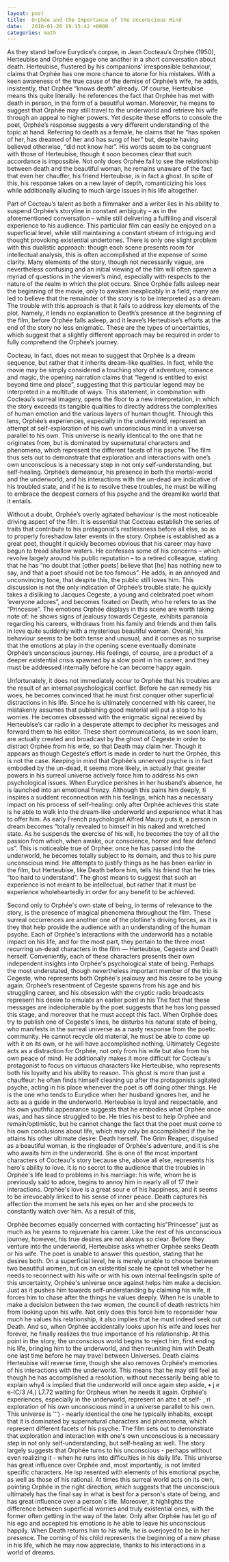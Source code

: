 ```yaml
---
layout: post
title:  Orphée and the Importance of the Unconscious Mind
date:   2016-01-20 19:15:42 +0000
categories: math
---
```


As they stand before Eurydice’s corpse, in Jean Cocteau’s Orphée (1950), Herteubise and Orphée engage one another in a short conversation about death. Herteubise, flustered by his companions’ irresponsible behaviour, claims that Orphée has one more chance to atone for his mistakes. With a keen awareness of the true cause of the demise of Orphée’s wife, he adds, insistently, that Orphée “knows death” already. Of course, Herteubise means this quite literally: he references the fact that Orphée has met with death in person, in the form of a beautiful woman. Moreover, he means to suggest that Orphée may still travel to the underworld and retrieve his wife through an appeal to higher powers. Yet despite these efforts to console the poet, Orphée’s response suggests a very different understanding of the topic at hand. Referring to death as a female, he claims that he “has spoken of her, has dreamed of her and has sung of her” but, despite having believed otherwise, “did not know her”. His words seem to be congruent with those of Herteubise, though it soon becomes clear that such accordance is impossible. Not only does Orphée fail to see the relationship between death and the beautiful woman, he remains unaware of the fact that even her chauffer, his friend Herteubise, is in fact a ghost. In spite of this, his response takes on a new layer of depth, romanticizing his loss while additionally alluding to much large issues in his life altogether.

Part of Cocteau’s talent as both a filmmaker and a writer lies in his ability to suspend Orphée’s storyline in constant ambiguity – as in the aforementioned conversation – while still delivering a fulfilling and visceral experience to his audience. This particular film can easily be enjoyed on a superficial level, while still maintaining a constant stream of intriguing and thought provoking existential undertones. There is only one slight problem with this dualistic approach: though each scene presents room for intellectual analysis, this is often accomplished at the expense of some clarity. Many elements of the story, though not necessarily vague, are nevertheless confusing and an initial viewing of the film will often spawn a myriad of questions in the viewer’s mind, especially with respects to the nature of the realm in which the plot occurs. Since Orphée falls asleep near the beginning of the movie, only to awaken inexplicably in a field, many are led to believe that the remainder of the story is to be interpreted as a dream. The trouble with this approach is that it fails to address key elements of the plot. Namely, it lends no explanation to Death’s presence at the beginning of the film, before Orphée falls asleep, and it leave’s Herteubise’s efforts at the end of the story no less enigmatic. These are the types of uncertainties, which suggest that a slightly different approach may be required in order to fully comprehend the Orphée’s journey.

Cocteau, in fact, does not mean to suggest that Orphée is a dream sequence, but rather that it inherits dream-like qualities. In fact, while the movie may be simply considered a touching story of adventure, romance and magic, the opening narration claims that “legend is entitled to exist beyond time and place”, suggesting that this particular legend may be interpreted in a multitude of ways. This statement, in combination with Cocteau’s surreal imagery, opens the floor to a new interpretation, in which the story exceeds its tangible qualities to directly address the complexities of human emotion and the various layers of human thought. Through this lens, Orphée’s experiences, especially in the underworld, represent an attempt at self-exploration of his own unconscious mind in a universe parallel to his own. This universe is nearly identical to the one that he originates from, but is dominated by supernatural characters and phenomena, which represent the different facets of his psyche. The film thus sets out to demonstrate that exploration and interactions with one’s own unconscious is a necessary step in not only self-understanding, but self-healing. Orphée’s demeanour, his presence in both the mortal-world and the underworld, and his interactions with the un-dead are indicative of his troubled state, and if he is to resolve these troubles, he must be willing to embrace the deepest corners of his psyche and the dreamlike world that it entails.

Without a doubt, Orphée’s overly agitated behaviour is the most noticeable driving aspect of the film. It is essential that Cocteau establish the series of traits that contribute to his protagonist’s restlessness before all else, so as to properly foreshadow later events in the story. Orphée is established as a great poet, thought it quickly becomes obvious that his career may have begun to tread shallow waters. He confesses some of his concerns – which revolve largely around his public reputation – to a retired colleague, stating that he has “no doubt that [other poets] believe that [he] has nothing new to say, and that a poet should not be too famous”. He adds, in an annoyed and unconvincing tone, that despite this, the public still loves him. This discussion is not the only indication of Orphée’s trouble state: he quickly takes a disliking to Jacques Cegeste, a young and celebrated poet whom ‘everyone adores”, and becomes fixated on Death, who he refers to as the “Princesse”. The emotions Orphée displays in this scene are worth taking note of: he shows signs of jealousy towards Cegeste, exhibits paranoia regarding his careers, withdraws from his family and friends and then falls in love quite suddenly with a mysterious beautiful woman. Overall, his behaviour seems to be both tense and unusual, and it comes as no surprise that the emotions at play in the opening scene eventually dominate Orphée’s unconscious journey. His feelings, of course, are a product of a deeper existential crisis spawned by a slow point in his career, and they must be addressed internally before he can become happy again.

Unfortunately, it does not immediately occur to Orphée that his troubles are the result of an internal psychological conflict. Before he can remedy his woes, he becomes convinced that he must first conquer other superficial distractions in his life. Since he is ultimately concerned with his career, he mistakenly assumes that publishing good material will put a stop to his worries. He becomes obsessed with the enigmatic signal received by Herteubise’s car radio in a desperate attempt to decipher its messages and forward them to his editor. These short communications, as we soon learn, are actually created and broadcast by the ghost of Cegeste in order to distract Orphée from his wife, so that Death may claim her. Though it appears as though Cegeste’s effort is made in order to hurt the Orphée, this is not the case. Keeping in mind that Orphée’s unnerved psyche is in fact embodied by the un-dead, it seems more likely, in actually that greater powers in his surreal universe actively force him to address his own psychological issues. When Eurydice perishes in her husband’s absence, he is launched into an emotional frenzy. Although this pains him deeply, ti inspires a suddent reconnection with his feelings, which has a necessary impact on his process of self-healing: only after Orphée achieves this state is he able to walk into the dream-like underworld and experience what it has to offer him. As early French psychologist Alfred Maury puts it, a person in dream becomes “totally revealed to himself in his naked and wretched state. As he suspends the exercise of his will, he becomes the toy of all the passion from which, when awake, our conscience, horror and fear defend us”. This is noticeable true of Orphée: once he has passed into the underworld, he becomes totally subject to its domain, and thus to his pure unconscious mind. He attempts to justify things as he has been earlier in the film, but Herteubise, like Death before him, tells his friend that he tries “too hard to understand”. The ghost means to suggest that such an experience is not meant to be intellectual, but rather that it must be experience wholeheartedly in order for any benefit to be achieved.

Second only to Orphée's own state of being, in terms of relevance to the story, is the presence of magical phenomena throughout the film. These surreal occurrences are another one of the plotline's driving forces, as it is they that help provide the audience with an understanding of the human psyche. Each of Orphée's interactions with the underworld has a notable impact on his life, and for the most part, they pertain to the three most recurring un-dead characters in the film — Herteubise, Cegeste and Death herself. Conveniently, each of these characters presents their own independent insights into Orphée's psychological state of being. Perhaps the most understated, though nevertheless important member of the trio is Cegeste, who represents both Orphée's jealousy and his desire to be young again. Orphée’s resentment of Cegeste spawns from his age and his struggling career, and his obsession with the cryptic radio broadcasts represent his desire to emulate an earlier point in his The fact that these messages are indecipherable by the poet suggests that he has long passed this stage, and moreover that he must accept this fact. When Orphée does try to publish one of Cegeste's lines, he disturbs his natural state of being, who manifests in the surreal universe as a nasty response from the poetic community. He cannot recycle old material, he must be able to come up with it on its own, or he will have accomplished nothing. Ultimately Cegeste acts as a distraction for Orphée, not only from his wife but also from his own peace of mind. He additionally makes it more difficult for Cocteau's protagonist to focus on virtuous characters like Herteubise, who represents both his loyalty and his ability to reason. This ghost is more than just a chauffeur: he often finds himself cleaning up after the protagonists agitated psyche, acting in his place whenever the poet is off doing other things.  He is the one who tends to Eurydice when her husband ignores her, and he acts as a guide in the underworld. Herteubise is loyal and respectable, and his own youthful appearance suggests that he embodies what Orphée once was, and has since struggled to be. He tries his best to help Orphée and remain/optimistic, but he cannot change the fact that the poet must come to his own conclusions about life, which may only be accomplished if the he attains his other ultimate desire: Death herself. The Grim Reaper, disguised as a beautiful woman, is the ringleader of Orphée's adventure, and it is she who awaits him in the underworld. She is one of the most important characters of Cocteau's story because she, above all else, represents his hero's ability to love. It is no secret to the audience that the troubles in Orphée's life lead to problems in his marriage: his wife, whom he is previously said to adore, begins to annoy him in nearly all of 17 their interactions. Orphée's love is a great sour e of his happiness, and it seems to be irrevocably linked to his sense of inner peace. Death captures his affection the moment he sets his eyes on her and she proceeds to constantly watch over him. As a result of this,

Orphée becomes equally concerned with contacting his"Princesse" just as much as he yearns to rejuvenate his career. Like the rest of his unconscious journey, however, his true desires are not always so clear. Before they venture into the underworld, Herteubise asks whether Orphée seeks Death or his wife. The poet is unable to answer this question, stating that he desires both. On a superficial level, he is merely unable to choose between two beautiful women, but on an existential scale he cpnot tell whether he needs to reconnect with his wife or with his own internal feelingsrIn spite of this uncertainty, Orphée's universe once against helps him make a decision. Just as it pushes him towards self-understanding by claiming his wife, it forces him to chase after the things he values deeply. When he is unable to make a decision between the two women, the council of death restricts him from looking upon his wife. Not only does this force him to reconsider how much he values his relationship, it also implies that he must indeed seek out Death. And so, when Orphée accidentally looks upon his wife and loses her forever, he finally realizes the true importance of his relationship. At this point in the story, the unconscious world begins to reject him, first ending his life, bringing him to the underworld, and then reuniting him with Death one last time before he may travel between Universes. Death claims Herteubise will reverse time, though she also removes Orphée's memories of his interactions with the underworld. This means that he may still feel as though he has accomplished a resolution, without necessarily being able to explain why4 is implied that the underworld will once again step aside, • j e e-IC/3 /4,) L7.72 waiting for Orpheus when he needs it again. Orphée's experiences, especially in the underworld, represent an atte t at self- , ri exploration of his own unconscious mind in a universe parallel to his own. This universe is '‘‘) - nearly identical the one he typically inhabits, except that it is dominated by supernatural characters and phenomena, which represent different facets of his psyche. The film sets out to demonstrate that exploration and interaction with one's own unconscious is a necessary step in not only self-understanding, but self-healing as well. The story largely suggests that Orphée turns to his unconscious - perhaps without even realizing it - when he runs into difficulties in his daily life. This universe has great influence over Orphée and, most importantly, is not limited specific characters. He isp resented with elements of his emotional psyche, as well as those of his rational. At times this surreal world acts on its own, pointing Orphée in the right direction, which suggests that the unconscious ultimately has the final say in what is best for a person's state of being, and has great influence over a person's life. Moreover, it highlights the difference between superficial worries and truly existential ones, with the former often getting in the way of the later. Only after Orphée has let go of his ego and accepted his emotions is he able to leave his unconscious happily. When Death returns him to his wife, he is overjoyed to be in her presence. The coming of his child represents the beginning of a new phase in his life, which he may now appreciate, thanks to his interactions in a world of dreams.
